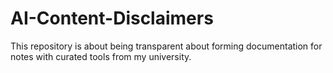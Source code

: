 # AI-Content-Disclaimers
This repository is about being transparent about forming documentation for notes with curated tools from my university.
